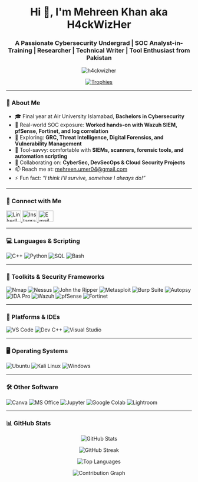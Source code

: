 <h1 align="center">Hi 👋, I'm Mehreen Khan aka H4ckWizHer</h1>
<h3 align="center">A Passionate Cybersecurity Undergrad | SOC Analyst-in-Training | Researcher | Technical Writer | Tool Enthusiast from Pakistan</h3>

<p align="center">
  <img src="https://komarev.com/ghpvc/?username=h4ckwizher&label=Profile%20views&color=0e75b6&style=flat" alt="h4ckwizher" />
</p>

<p align="center">
  <a href="https://github.com/ryo-ma/github-profile-trophy"><img src="https://github-profile-trophy.vercel.app/?username=h4ckwizher&theme=dracula&margin-w=15&margin-h=15&column=7" alt="Trophies" /></a>
</p>

---

### 🧠 About Me

- 🎓 Final year at Air University Islamabad, **Bachelors in Cybersecurity**
- 🔐 Real-world SOC exposure: **Worked hands-on with Wazuh SIEM, pfSense, Fortinet, and log correlation**
- 🔭 Exploring: **GRC, Threat Intelligence, Digital Forensics, and Vulnerability Management**
- 🧪 Tool-savvy: comfortable with **SIEMs, scanners, forensic tools, and automation scripting**
- 🤝 Collaborating on: **CyberSec, DevSecOps & Cloud Security Projects**
- 📫 Reach me at: [mehreen.umer04@gmail.com](mailto:mehreen.umer04@gmail.com)
- ⚡ Fun fact: _“I think I'll survive, somehow I always do!”_

---

### 📡 Connect with Me

<p align="left">
  <a href="https://linkedin.com/in/mehreen umer khan" target="_blank">
    <img src="https://raw.githubusercontent.com/rahuldkjain/github-profile-readme-generator/master/src/images/icons/Social/linked-in-alt.svg" alt="LinkedIn" height="30" width="40" />
  </a>
  <a href="https://instagram.com/_mehreen.khan" target="_blank">
    <img src="https://raw.githubusercontent.com/rahuldkjain/github-profile-readme-generator/master/src/images/icons/Social/instagram.svg" alt="Instagram" height="30" width="40" />
  </a>
  <a href="mailto:mehreen.umer04@gmail.com" target="_blank">
    <img src="https://cdn-icons-png.flaticon.com/512/732/732200.png" alt="Email" height="30" width="40" />
  </a>
</p>

---

### 💻 Languages & Scripting

![C++](https://img.shields.io/badge/C++-00599C?style=for-the-badge&logo=c%2B%2B&logoColor=white)
![Python](https://img.shields.io/badge/Python-3670A0?style=for-the-badge&logo=python&logoColor=white)
![SQL](https://img.shields.io/badge/SQL-4479A1?style=for-the-badge&logo=mysql&logoColor=white)
![Bash](https://img.shields.io/badge/Bash-121011?style=for-the-badge&logo=gnubash&logoColor=white)

---

### 🧰 Toolkits & Security Frameworks

![Nmap](https://img.shields.io/badge/Nmap-000000?style=for-the-badge&logo=nmap&logoColor=white)
![Nessus](https://img.shields.io/badge/Nessus-005C99?style=for-the-badge&logo=tenable&logoColor=white)
![John the Ripper](https://img.shields.io/badge/John_the_Ripper-grey?style=for-the-badge)
![Metasploit](https://img.shields.io/badge/Metasploit-003B57?style=for-the-badge&logo=metasploit&logoColor=white)
![Burp Suite](https://img.shields.io/badge/Burp_Suite-FE7A16?style=for-the-badge&logo=burpsuite&logoColor=white)
![Autopsy](https://img.shields.io/badge/Autopsy-blue?style=for-the-badge)
![IDA Pro](https://img.shields.io/badge/IDA_Pro-darkblue?style=for-the-badge)
![Wazuh](https://img.shields.io/badge/Wazuh-5E5CE6?style=for-the-badge)
![pfSense](https://img.shields.io/badge/pfSense-2F3A4F?style=for-the-badge)
![Fortinet](https://img.shields.io/badge/Fortinet-E4002B?style=for-the-badge)

---

### 🧠 Platforms & IDEs

![VS Code](https://img.shields.io/badge/VS_Code-007ACC?style=for-the-badge&logo=visualstudiocode&logoColor=white)
![Dev C++](https://img.shields.io/badge/Dev_C++-blue?style=for-the-badge)
![Visual Studio](https://img.shields.io/badge/Visual_Studio-5C2D91?style=for-the-badge&logo=visualstudio&logoColor=white)

---

### 🖥️ Operating Systems

![Ubuntu](https://img.shields.io/badge/Ubuntu-E95420?style=for-the-badge&logo=ubuntu&logoColor=white)
![Kali Linux](https://img.shields.io/badge/Kali_Linux-557C94?style=for-the-badge&logo=kalilinux&logoColor=white)
![Windows](https://img.shields.io/badge/Windows-0078D6?style=for-the-badge&logo=windows&logoColor=white)

---

### 🛠️ Other Software

![Canva](https://img.shields.io/badge/Canva-00C4CC?style=for-the-badge&logo=canva&logoColor=white)
![MS Office](https://img.shields.io/badge/MS_Office-D83B01?style=for-the-badge&logo=microsoftoffice&logoColor=white)
![Jupyter](https://img.shields.io/badge/Jupyter-F37626?style=for-the-badge&logo=jupyter&logoColor=white)
![Google Colab](https://img.shields.io/badge/Google_Colab-F9AB00?style=for-the-badge&logo=googlecolab&logoColor=white)
![Lightroom](https://img.shields.io/badge/Lightroom-31A8FF?style=for-the-badge&logo=adobelightroom&logoColor=white)

---

### 📊 GitHub Stats

<p align="center">
  <img src="https://github-readme-stats.vercel.app/api?username=h4ckwizher&show_icons=true&theme=radical" alt="GitHub Stats"/>
</p>

<p align="center">
  <img src="https://github-readme-streak-stats.herokuapp.com/?user=h4ckwizher&theme=radical" alt="GitHub Streak"/>
</p>

<p align="center">
  <img src="https://github-readme-stats.vercel.app/api/top-langs?username=h4ckwizher&layout=compact&theme=radical" alt="Top Languages"/>
</p>

<p align="center">
  <img src="https://activity-graph.herokuapp.com/graph?username=h4ckwizher&theme=react-dark&area=true&hide_border=true" alt="Contribution Graph"/>
</p>

